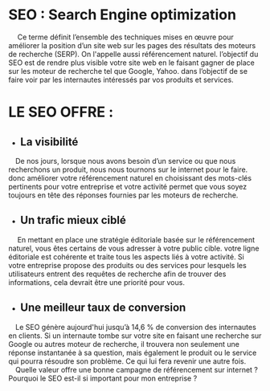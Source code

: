 # SEO : Search Engine optimization 

&emsp; Ce terme définit l’ensemble des techniques mises en œuvre pour améliorer la position d’un site web sur les pages des résultats des moteurs de recherche (SERP). On l'appelle aussi référencement naturel. l’objectif du SEO est de rendre plus visible votre site web en le faisant gagner de place sur les moteur de recherche tel que Google, Yahoo. dans l’objectif de se faire voir par les internautes intéressés par vos produits et services.<br>
# LE SEO OFFRE : 
- ## La visibilité

&emsp;De nos jours, lorsque nous avons besoin d’un service ou que nous recherchons un produit, nous nous tournons sur le internet pour le faire. donc améliorer votre référencement naturel en choisissant des mots-clés pertinents pour votre entreprise et votre activité permet que vous soyez toujours en tête des réponses fournies par les moteurs de recherche.
- ## Un trafic mieux ciblé
&emsp; En mettant en place une stratégie éditoriale basée sur le référencement naturel, vous êtes certains de vous adresser à votre public cible. votre ligne éditoriale est cohérente et traite tous les aspects liés à votre activité.
Si votre entreprise propose des produits ou des services pour lesquels les utilisateurs entrent des requêtes de recherche afin de trouver des informations, cela devrait être une priorité pour vous.
- ## Une meilleur taux de conversion
&emsp;Le SEO génère aujourd'hui jusqu’à 14,6 %  de conversion des internautes en clients. Si un internaute tombe sur votre site en faisant une recherche sur Google ou autres moteur de recherche, il trouvera non seulement une réponse instantanée à sa question, mais également le produit ou le service qui pourra résoudre son problème. Ce qui lui fera revenir une autre fois.<br>
&emsp;Quelle valeur offre une bonne campagne de référencement sur internet ? Pourquoi le SEO est-il si important pour mon entreprise ? 
